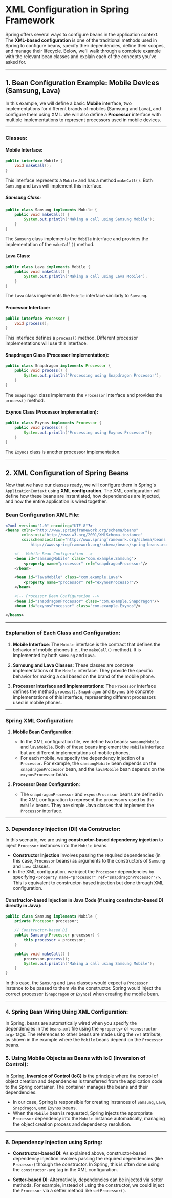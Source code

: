# **XML Configuration in Spring Framework**

Spring offers several ways to configure beans in the application context. The **XML-based configuration** is one of the traditional methods used in Spring to configure beans, specify their dependencies, define their scopes, and manage their lifecycle. Below, we'll walk through a complete example with the relevant bean classes and explain each of the concepts you've asked for.

---

## **1. Bean Configuration Example: Mobile Devices (Samsung, Lava)**

In this example, we will define a basic **Mobile** interface, two implementations for different brands of mobiles (Samsung and Lava), and configure them using XML. We will also define a **Processor** interface with multiple implementations to represent processors used in mobile devices.

---

### **Classes:**

#### **Mobile Interface:**

```java
public interface Mobile {
    void makeCall();
}
```

This interface represents a `Mobile` and has a method `makeCall()`. Both `Samsung` and `Lava` will implement this interface.

##### **Samsung Class:**

```java
public class Samsung implements Mobile {
    public void makeCall() {
        System.out.println("Making a call using Samsung Mobile");
    }
}
```

The `Samsung` class implements the `Mobile` interface and provides the implementation of the `makeCall()` method.

#### **Lava Class:**

```java
public class Lava implements Mobile {
    public void makeCall() {
        System.out.println("Making a call using Lava Mobile");
    }
}
```

The `Lava` class implements the `Mobile` interface similarly to `Samsung`.

#### **Processor Interface:**

```java
public interface Processor {
    void process();
}
```

This interface defines a `process()` method. Different processor implementations will use this interface.

#### **Snapdragon Class (Processor Implementation):**

```java
public class Snapdragon implements Processor {
    public void process() {
        System.out.println("Processing using Snapdragon Processor");
    }
}
```

The `Snapdragon` class implements the `Processor` interface and provides the `process()` method.

#### **Exynos Class (Processor Implementation):**

```java
public class Exynos implements Processor {
    public void process() {
        System.out.println("Processing using Exynos Processor");
    }
}
```

The `Exynos` class is another processor implementation.

---

## **2. XML Configuration of Spring Beans**

Now that we have our classes ready, we will configure them in Spring's `ApplicationContext` using **XML configuration**. The XML configuration will define how these beans are instantiated, how dependencies are injected, and how the entire application is wired together.

### **Bean Configuration XML File:**

```xml
<?xml version="1.0" encoding="UTF-8"?>
<beans xmlns="http://www.springframework.org/schema/beans"
       xmlns:xsi="http://www.w3.org/2001/XMLSchema-instance"
       xsi:schemaLocation="http://www.springframework.org/schema/beans
           http://www.springframework.org/schema/beans/spring-beans.xsd">

    <!-- Mobile Bean Configuration -->
    <bean id="samsungMobile" class="com.example.Samsung">
        <property name="processor" ref="snapdragonProcessor"/>
    </bean>

    <bean id="lavaMobile" class="com.example.Lava">
        <property name="processor" ref="exynosProcessor"/>
    </bean>

    <!-- Processor Bean Configuration -->
    <bean id="snapdragonProcessor" class="com.example.Snapdragon"/>
    <bean id="exynosProcessor" class="com.example.Exynos"/>

</beans>
```

---

### **Explanation of Each Class and Configuration:**

1. **Mobile Interface**: The `Mobile` interface is the contract that defines the behavior of mobile phones (i.e., the `makeCall()` method). It is implemented by both `Samsung` and `Lava`.

2. **Samsung and Lava Classes**: These classes are concrete implementations of the `Mobile` interface. They provide the specific behavior for making a call based on the brand of the mobile phone.

3. **Processor Interface and Implementations**: The `Processor` interface defines the method `process()`. `Snapdragon` and `Exynos` are concrete implementations of this interface, representing different processors used in mobile phones.

---

### **Spring XML Configuration:**

1. **Mobile Bean Configuration**:

   * In the XML configuration file, we define two beans: `samsungMobile` and `lavaMobile`. Both of these beans implement the `Mobile` interface but are different implementations of mobile phones.
   * For each mobile, we specify the dependency injection of a `Processor`. For example, the `samsungMobile` bean depends on the `snapdragonProcessor` bean, and the `lavaMobile` bean depends on the `exynosProcessor` bean.

2. **Processor Bean Configuration**:

   * The `snapdragonProcessor` and `exynosProcessor` beans are defined in the XML configuration to represent the processors used by the `Mobile` beans. They are simple Java classes that implement the `Processor` interface.

---

### **3. Dependency Injection (DI) via Constructor:**

In this scenario, we are using **constructor-based dependency injection** to inject `Processor` instances into the `Mobile` beans.

* **Constructor Injection** involves passing the required dependencies (in this case, `Processor` beans) as arguments to the constructors of `Samsung` and `Lava` classes.
* In the XML configuration, we inject the `Processor` dependencies by specifying `<property name="processor" ref="snapdragonProcessor"/>`. This is equivalent to constructor-based injection but done through XML configuration.

#### **Constructor-based Injection in Java Code** (if using constructor-based DI directly in Java):

```java
public class Samsung implements Mobile {
    private Processor processor;

    // Constructor-based DI
    public Samsung(Processor processor) {
        this.processor = processor;
    }

    public void makeCall() {
        processor.process();
        System.out.println("Making a call using Samsung Mobile");
    }
}
```

In this case, the `Samsung` and `Lava` classes would expect a `Processor` instance to be passed to them via the constructor. Spring would inject the correct processor (`Snapdragon` or `Exynos`) when creating the mobile bean.

---

### **4. Spring Bean Wiring Using XML Configuration:**

In Spring, beans are automatically wired when you specify the dependencies in the `beans.xml` file using the `<property>` or `<constructor-arg>` tags. The references to other beans are made using the `ref` attribute, as shown in the example where the `Mobile` beans depend on the `Processor` beans.

### **5. Using Mobile Objects as Beans with IoC (Inversion of Control):**

In Spring, **Inversion of Control (IoC)** is the principle where the control of object creation and dependencies is transferred from the application code to the Spring container. The container manages the beans and their dependencies.

* In our case, Spring is responsible for creating instances of `Samsung`, `Lava`, `Snapdragon`, and `Exynos` beans.
* When the `Mobile` bean is requested, Spring injects the appropriate `Processor` dependency into the `Mobile` instance automatically, managing the object creation process and dependency resolution.

---

### **6. Dependency Injection using Spring:**

* **Constructor-based DI**: As explained above, constructor-based dependency injection involves passing the required dependencies (like `Processor`) through the constructor. In Spring, this is often done using the `constructor-arg` tag in the XML configuration.

* **Setter-based DI**: Alternatively, dependencies can be injected via setter methods. For example, instead of using the constructor, we could inject the `Processor` via a setter method like `setProcessor()`.

